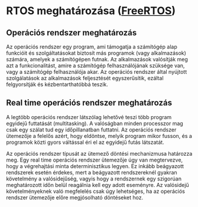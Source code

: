 # RTOS meghatározása ([FreeRTOS](http://www.freertos.org/about-RTOS.html))

## Operációs rendszer meghatározás

Az operációs rendszer egy program, ami támogatja a számítógép alap funkcióit és szolgáltatásokat biztosít más programok (vagy alkalmazások) számára, amelyek a számítógépen futnak. Az alkalmazások valósítják meg azt a funkcionalitást, amire a számítógép felhasználójának szüksége van, vagy a számítógép felhasználója akar. Az operációs rendszer által nyújtott szolgálatások az alkalmazások feljesztését egyszerűsítik, ezáltal felgyorsítják és kézbentarthatóbbá teszik.


## Real time operációs rendszer meghatározás

A legtöbb operációs rendszer látszólag lehetővé teszi több program egyidejű futtatását (multitasking). A valóságban minden processzor mag csak egy szálat tud egy időpillanatban futtatni. Az operációs rendszer ütemezője a felelős azért, hogy eldöntse, melyik program mikor fusson, és a programok közti gyors váltással éri el az egyidejű futás látszatát.

Az operációs rendszer típusát az ütemező döntési mechanizmusa határozza meg. Egy real time operációs rendszer ütemezője úgy van megtervezve, hogy a végrehajtási minta determinisztikus legyen. Ez inkább beágyazott rendszerek esetén érdekes, mert a beágyazott rendszereknél gyakran követelmény a valósidejűség, vagyis hogy a rendszernek egy szigorúan meghatározott időn belül reagálnia kell egy adott eseményre. Az valósidejű követelményeknek való megfelelés csak úgy lehetséges, ha az operációs rendszer ütemezője előre megjósolható döntéseket hoz.